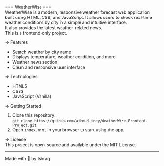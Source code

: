 === WeatherWise ===  
WeatherWise is a modern, responsive weather forecast web application built using HTML, CSS, and JavaScript. It allows users to check real-time weather conditions by city in a simple and intuitive interface.  
It also provides the latest weather-related news.  
This is a frontend-only project.

=> Features  
- Search weather by city name  
- Displays temperature, weather condition, and more  
- Weather news section  
- Clean and responsive user interface  

=> Technologies  
- HTML5  
- CSS3  
- JavaScript (Vanilla)  

=> Getting Started  
1. Clone this repository:  
   `git clone https://github.com/aiboud-iney/WeatherWise-Frontend-Project.git`  
2. Open `index.html` in your browser to start using the app.  

=> License  
This project is open-source and available under the MIT License.

---

Made with 🩵 by Ishraq 
